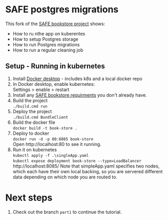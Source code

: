 # SAFE postgres migrations

This fork of the [SAFE bookstore project](https://github.com/SAFE-Stack/SAFE-BookStore) shows:
* How to ru nthe app on kuberentes
* How to setup Postgres storage
* How to run Postgres migrations
* How to run a regular cleaning job

## Setup - Running in kubernetes

1. Install [Docker desktop](https://www.docker.com/products/docker-desktop) - includes k8s and a local docker repo
1. In Docker desktop, enable kubernetes:  
Settings > enable > restart
1. Install any [SAFE bookstore requirments](https://github.com/SAFE-Stack/SAFE-BookStore#requirements) you don't already have.
1. Build the project  
```./build.cmd run```
1. Deploy the project  
```./build.cmd BundleClient```
1. Build the docker file  
```docker build -t book-store .```
1. Deploy to docker  
```docker run -d -p 80:8085 book-store```   
Open http://localhost:80 to see it running.
1. Run it on kubernetes   
```kubectl apply -f .\singleApp.yaml```   
```kubectl expose deployment book-store --type=LoadBalancer```   
http://localhost:8085/
Note that simpleApp.yaml specifies two nodes, which each have their own local backing, so you are servered different data depending on which node you are routed to.

# Next steps

1. Check out the branch `part1` to continue the tutorial.
